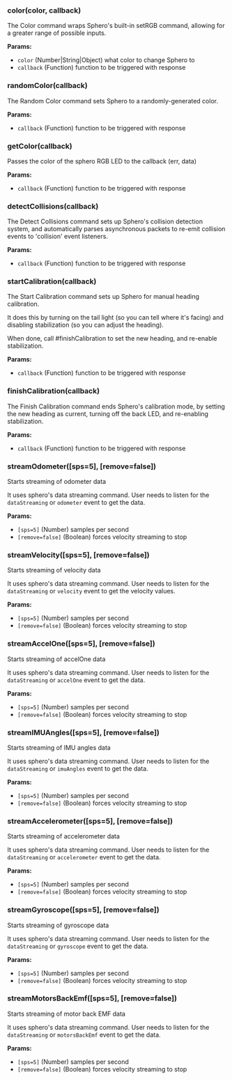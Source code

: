 ### color(color, callback)

The Color command wraps Sphero's built-in setRGB command, allowing for
a greater range of possible inputs.

**Params:**

- `color` (Number|String|Object) what color to change Sphero to
- `callback` (Function) function to be triggered with response



### randomColor(callback)

The Random Color command sets Sphero to a randomly-generated color.

**Params:**

- `callback` (Function) function to be triggered with response



### getColor(callback)

Passes the color of the sphero RGB LED to the callback (err, data)

**Params:**

- `callback` (Function) function to be triggered with response



### detectCollisions(callback)

The Detect Collisions command sets up Sphero's collision detection system,
and automatically parses asynchronous packets to re-emit collision events
to 'collision' event listeners.

**Params:**

- `callback` (Function) function to be triggered with response



### startCalibration(callback)

The Start Calibration command sets up Sphero for manual heading
calibration.

It does this by turning on the tail light (so you can tell where it's
facing) and disabling stabilization (so you can adjust the heading).

When done, call #finishCalibration to set the new heading, and re-enable
stabilization.

**Params:**

- `callback` (Function) function to be triggered with response



### finishCalibration(callback)

The Finish Calibration command ends Sphero's calibration mode, by setting
the new heading as current, turning off the back LED, and re-enabling
stabilization.

**Params:**

- `callback` (Function) function to be triggered with response



### streamOdometer([sps=5], [remove=false])

Starts streaming of odometer data

It uses sphero's data streaming command. User needs to listen
for the `dataStreaming` or `odometer` event to get the data.

**Params:**

- `[sps=5]` (Number) samples per second
- `[remove=false]` (Boolean) forces velocity streaming to stop



### streamVelocity([sps=5], [remove=false])

Starts streaming of velocity data

It uses sphero's data streaming command. User needs to listen
for the `dataStreaming` or `velocity` event to get the velocity values.

**Params:**

- `[sps=5]` (Number) samples per second
- `[remove=false]` (Boolean) forces velocity streaming to stop



### streamAccelOne([sps=5], [remove=false])

Starts streaming of accelOne data

It uses sphero's data streaming command. User needs to listen
for the `dataStreaming` or `accelOne` event to get the data.

**Params:**

- `[sps=5]` (Number) samples per second
- `[remove=false]` (Boolean) forces velocity streaming to stop



### streamIMUAngles([sps=5], [remove=false])

Starts streaming of IMU angles data

It uses sphero's data streaming command. User needs to listen
for the `dataStreaming` or `imuAngles` event to get the data.

**Params:**

- `[sps=5]` (Number) samples per second
- `[remove=false]` (Boolean) forces velocity streaming to stop



### streamAccelerometer([sps=5], [remove=false])

Starts streaming of accelerometer data

It uses sphero's data streaming command. User needs to listen
for the `dataStreaming` or `accelerometer` event to get the data.

**Params:**

- `[sps=5]` (Number) samples per second
- `[remove=false]` (Boolean) forces velocity streaming to stop



### streamGyroscope([sps=5], [remove=false])

Starts streaming of gyroscope data

It uses sphero's data streaming command. User needs to listen
for the `dataStreaming` or `gyroscope` event to get the data.

**Params:**

- `[sps=5]` (Number) samples per second
- `[remove=false]` (Boolean) forces velocity streaming to stop



### streamMotorsBackEmf([sps=5], [remove=false])

Starts streaming of motor back EMF data

It uses sphero's data streaming command. User needs to listen
for the `dataStreaming` or `motorsBackEmf` event to get the data.

**Params:**

- `[sps=5]` (Number) samples per second
- `[remove=false]` (Boolean) forces velocity streaming to stop

